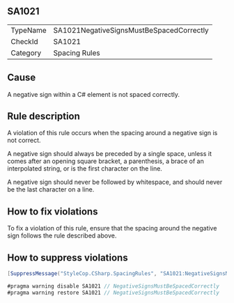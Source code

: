 ﻿## SA1021

<table>
<tr>
  <td>TypeName</td>
  <td>SA1021NegativeSignsMustBeSpacedCorrectly</td>
</tr>
<tr>
  <td>CheckId</td>
  <td>SA1021</td>
</tr>
<tr>
  <td>Category</td>
  <td>Spacing Rules</td>
</tr>
</table>

## Cause

A negative sign within a C# element is not spaced correctly.

## Rule description

A violation of this rule occurs when the spacing around a negative sign is not correct.

A negative sign should always be preceded by a single space, unless it comes after an opening square bracket, a parenthesis, a brace of an interpolated string, or is the first character on the line.

A negative sign should never be followed by whitespace, and should never be the last character on a line.

## How to fix violations

To fix a violation of this rule, ensure that the spacing around the negative sign follows the rule described above.

## How to suppress violations

```csharp
[SuppressMessage("StyleCop.CSharp.SpacingRules", "SA1021:NegativeSignsMustBeSpacedCorrectly", Justification = "Reviewed.")]
```

```csharp
#pragma warning disable SA1021 // NegativeSignsMustBeSpacedCorrectly
#pragma warning restore SA1021 // NegativeSignsMustBeSpacedCorrectly
```
